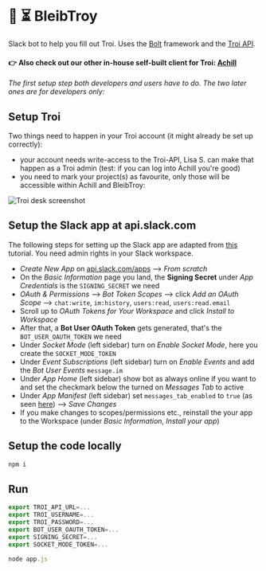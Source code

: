 # 🤖 ⏳ BleibTroy
Slack bot to help you fill out Troi. Uses the [Bolt](https://github.com/SlackAPI/bolt-js) framework and the [Troi API](https://v2.troi.dev/).

#### 👉 Also check out our other in-house self-built client for Troi: [Achill](https://github.com/digitalservice4germany/achill)

*The first setup step both developers and users have to do. The two later ones are for developers only:*

## Setup Troi

Two things need to happen in your Troi account (it might already be set up correctly):
- your account needs write-access to the Troi-API, Lisa S. can make that happen as a Troi admin (test: if you can log into Achill you're good)
- you need to mark your project(s) as favourite, only those will be accessible within Achill and BleibTroy:

![Troi desk screenshot](https://user-images.githubusercontent.com/5141792/167609943-a83b3018-3e06-4a7e-8584-003531e56cbc.png)


## Setup the Slack app at api.slack.com

The following steps for setting up the Slack app are adapted from [this](https://slack.dev/bolt-js/tutorial/getting-started) tutorial. You need admin rights in your Slack workspace.

- *Create New App* on [api.slack.com/apps](https://api.slack.com/apps) --> *From scratch*
- On the *Basic Information* page you land, the **Signing Secret** under *App Credentials* is the `SIGNING_SECRET` we need
- *OAuth & Permissions* --> *Bot Token Scopes* --> click *Add an OAuth Scope* --> `chat:write`, `im:history`, `users:read`, `users:read.email`
- Scroll up to *OAuth Tokens for Your Workspace* and click *Install to Workspace*
- After that, a **Bot User OAuth Token** gets generated, that's the `BOT_USER_OAUTH_TOKEN` we need
- Under *Socket Mode* (left sidebar) turn on *Enable Socket Mode*, here you create the `SOCKET_MODE_TOKEN`
- Under *Event Subscriptions* (left sidebar) turn on *Enable Events* and add the *Bot User Events* `message.im`
- Under *App Home* (left sidebar) show bot as always online if you want to and set the checkmark below the turned on *Messages Tab* to active
- Under *App Manifest* (left sidebar) set `messages_tab_enabled` to `true` (as seen [here](https://stackoverflow.com/a/69937581)) --> *Save Changes*
- If you make changes to scopes/permissions etc., reinstall the your app to the Workspace (under *Basic Information*, *Install your app*)

## Setup the code locally

```js
npm i
```

## Run

```js
export TROI_API_URL=...
export TROI_USERNAME=...
export TROI_PASSWORD=...
export BOT_USER_OAUTH_TOKEN=...
export SIGNING_SECRET=...
export SOCKET_MODE_TOKEN=...

node app.js
```
